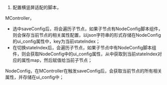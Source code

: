
1. 配置横竖屏适配的脚本，

MController，
* 选中saveConfig后，将会遍历子节点，如果子节点有NodeConfig脚本组件，则会保存当前节点的相关属性配置，以json字符串的形式存储在NodeConfig的ui_config属性中，key为当前stateIndex；
* 在切换stateIndex后，会遍历子节点，如果子节点中有NodeConfig脚本组件，则会获取NodeConfig中的ui_config属性，从中获取到当前stateIndex对应的属性map，然后赋值给当前子节点；

NodeConfig，在MController在触发saveConfig后，会获取当前节点的所有相关属性，并存储在ui_config中；

